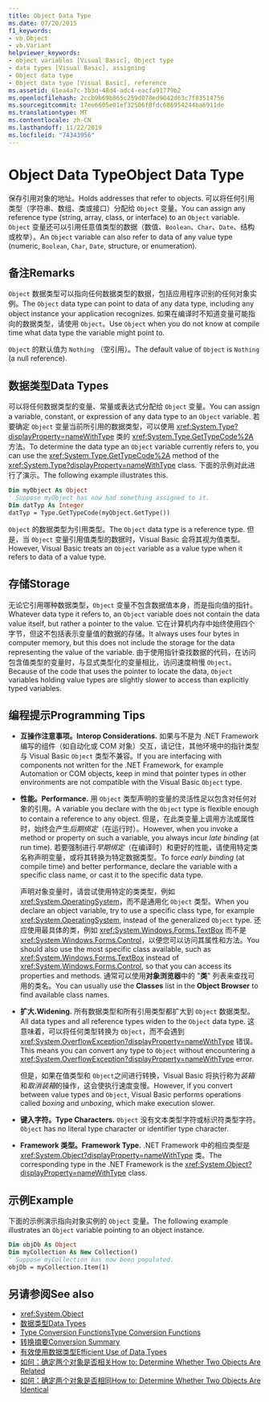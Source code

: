 ```yaml
---
title: Object Data Type
ms.date: 07/20/2015
f1_keywords:
- vb.Object
- vb.Variant
helpviewer_keywords:
- object variables [Visual Basic], Object type
- data types [Visual Basic], assigning
- Object data type
- Object data type [Visual Basic], reference
ms.assetid: 61ea4a7c-3b3d-48d4-adc4-eacfa91779b2
ms.openlocfilehash: 2ccb9b69b865c259d078ed9642d63c7f83514756
ms.sourcegitcommit: 17ee6605e01ef32506f8fdc686954244ba6911de
ms.translationtype: MT
ms.contentlocale: zh-CN
ms.lasthandoff: 11/22/2019
ms.locfileid: "74343956"
---
```

# <a name="object-data-type"></a><span data-ttu-id="dd6ea-102">Object Data Type</span><span class="sxs-lookup"><span data-stu-id="dd6ea-102">Object Data Type</span></span>

<span data-ttu-id="dd6ea-103">保存引用对象的地址。</span><span class="sxs-lookup"><span data-stu-id="dd6ea-103">Holds addresses that refer to objects.</span></span> <span data-ttu-id="dd6ea-104">可以将任何引用类型（字符串、数组、类或接口）分配给 `Object` 变量。</span><span class="sxs-lookup"><span data-stu-id="dd6ea-104">You can assign any reference type (string, array, class, or interface) to an `Object` variable.</span></span> <span data-ttu-id="dd6ea-105">`Object` 变量还可以引用任意值类型的数据（数值、`Boolean`、`Char`、`Date`、结构或枚举）。</span><span class="sxs-lookup"><span data-stu-id="dd6ea-105">An `Object` variable can also refer to data of any value type (numeric, `Boolean`, `Char`, `Date`, structure, or enumeration).</span></span>

## <a name="remarks"></a><span data-ttu-id="dd6ea-106">备注</span><span class="sxs-lookup"><span data-stu-id="dd6ea-106">Remarks</span></span>

<span data-ttu-id="dd6ea-107">`Object` 数据类型可以指向任何数据类型的数据，包括应用程序识别的任何对象实例。</span><span class="sxs-lookup"><span data-stu-id="dd6ea-107">The `Object` data type can point to data of any data type, including any object instance your application recognizes.</span></span> <span data-ttu-id="dd6ea-108">如果在编译时不知道变量可能指向的数据类型，请使用 `Object`。</span><span class="sxs-lookup"><span data-stu-id="dd6ea-108">Use `Object` when you do not know at compile time what data type the variable might point to.</span></span>

<span data-ttu-id="dd6ea-109">`Object` 的默认值为 `Nothing` （空引用）。</span><span class="sxs-lookup"><span data-stu-id="dd6ea-109">The default value of `Object` is `Nothing` (a null reference).</span></span>

## <a name="data-types"></a><span data-ttu-id="dd6ea-110">数据类型</span><span class="sxs-lookup"><span data-stu-id="dd6ea-110">Data Types</span></span>

<span data-ttu-id="dd6ea-111">可以将任何数据类型的变量、常量或表达式分配给 `Object` 变量。</span><span class="sxs-lookup"><span data-stu-id="dd6ea-111">You can assign a variable, constant, or expression of any data type to an `Object` variable.</span></span> <span data-ttu-id="dd6ea-112">若要确定 `Object` 变量当前所引用的数据类型，可以使用 <xref:System.Type?displayProperty=nameWithType> 类的 <xref:System.Type.GetTypeCode%2A> 方法。</span><span class="sxs-lookup"><span data-stu-id="dd6ea-112">To determine the data type an `Object` variable currently refers to, you can use the <xref:System.Type.GetTypeCode%2A> method of the <xref:System.Type?displayProperty=nameWithType> class.</span></span> <span data-ttu-id="dd6ea-113">下面的示例对此进行了演示。</span><span class="sxs-lookup"><span data-stu-id="dd6ea-113">The following example illustrates this.</span></span>

```vb
Dim myObject As Object
' Suppose myObject has now had something assigned to it.
Dim datTyp As Integer
datTyp = Type.GetTypeCode(myObject.GetType())
```

<span data-ttu-id="dd6ea-114">`Object` 的数据类型为引用类型。</span><span class="sxs-lookup"><span data-stu-id="dd6ea-114">The `Object` data type is a reference type.</span></span> <span data-ttu-id="dd6ea-115">但是，当 `Object` 变量引用值类型的数据时，Visual Basic 会将其视为值类型。</span><span class="sxs-lookup"><span data-stu-id="dd6ea-115">However, Visual Basic treats an `Object` variable as a value type when it refers to data of a value type.</span></span>

## <a name="storage"></a><span data-ttu-id="dd6ea-116">存储</span><span class="sxs-lookup"><span data-stu-id="dd6ea-116">Storage</span></span>

<span data-ttu-id="dd6ea-117">无论它引用哪种数据类型，`Object` 变量不包含数据值本身，而是指向值的指针。</span><span class="sxs-lookup"><span data-stu-id="dd6ea-117">Whatever data type it refers to, an `Object` variable does not contain the data value itself, but rather a pointer to the value.</span></span> <span data-ttu-id="dd6ea-118">它在计算机内存中始终使用四个字节，但这不包括表示变量值的数据的存储。</span><span class="sxs-lookup"><span data-stu-id="dd6ea-118">It always uses four bytes in computer memory, but this does not include the storage for the data representing the value of the variable.</span></span> <span data-ttu-id="dd6ea-119">由于使用指针查找数据的代码，在访问包含值类型的变量时，与显式类型化的变量相比，访问速度稍慢 `Object`。</span><span class="sxs-lookup"><span data-stu-id="dd6ea-119">Because of the code that uses the pointer to locate the data, `Object` variables holding value types are slightly slower to access than explicitly typed variables.</span></span>

## <a name="programming-tips"></a><span data-ttu-id="dd6ea-120">编程提示</span><span class="sxs-lookup"><span data-stu-id="dd6ea-120">Programming Tips</span></span>

- <span data-ttu-id="dd6ea-121">**互操作注意事项。**</span><span class="sxs-lookup"><span data-stu-id="dd6ea-121">**Interop Considerations.**</span></span> <span data-ttu-id="dd6ea-122">如果与不是为 .NET Framework 编写的组件（如自动化或 COM 对象）交互，请记住，其他环境中的指针类型与 Visual Basic `Object` 类型不兼容。</span><span class="sxs-lookup"><span data-stu-id="dd6ea-122">If you are interfacing with components not written for the .NET Framework, for example Automation or COM objects, keep in mind that pointer types in other environments are not compatible with the Visual Basic `Object` type.</span></span>

- <span data-ttu-id="dd6ea-123">**性能。**</span><span class="sxs-lookup"><span data-stu-id="dd6ea-123">**Performance.**</span></span> <span data-ttu-id="dd6ea-124">用 `Object` 类型声明的变量的灵活性足以包含对任何对象的引用。</span><span class="sxs-lookup"><span data-stu-id="dd6ea-124">A variable you declare with the `Object` type is flexible enough to contain a reference to any object.</span></span> <span data-ttu-id="dd6ea-125">但是，在此类变量上调用方法或属性时，始终会产生*后期绑定*（在运行时）。</span><span class="sxs-lookup"><span data-stu-id="dd6ea-125">However, when you invoke a method or property on such a variable, you always incur *late binding* (at run time).</span></span> <span data-ttu-id="dd6ea-126">若要强制进行*早期绑定*（在编译时）和更好的性能，请使用特定类名称声明变量，或将其转换为特定数据类型。</span><span class="sxs-lookup"><span data-stu-id="dd6ea-126">To force *early binding* (at compile time) and better performance, declare the variable with a specific class name, or cast it to the specific data type.</span></span>

  <span data-ttu-id="dd6ea-127">声明对象变量时，请尝试使用特定的类类型，例如 <xref:System.OperatingSystem>，而不是通用化 `Object` 类型。</span><span class="sxs-lookup"><span data-stu-id="dd6ea-127">When you declare an object variable, try to use a specific class type, for example <xref:System.OperatingSystem>, instead of the generalized `Object` type.</span></span> <span data-ttu-id="dd6ea-128">还应使用最具体的类，例如 <xref:System.Windows.Forms.TextBox> 而不是 <xref:System.Windows.Forms.Control>，以便您可以访问其属性和方法。</span><span class="sxs-lookup"><span data-stu-id="dd6ea-128">You should also use the most specific class available, such as <xref:System.Windows.Forms.TextBox> instead of <xref:System.Windows.Forms.Control>, so that you can access its properties and methods.</span></span> <span data-ttu-id="dd6ea-129">通常可以使用**对象浏览器**中的 "**类**" 列表来查找可用的类名。</span><span class="sxs-lookup"><span data-stu-id="dd6ea-129">You can usually use the **Classes** list in the **Object Browser** to find available class names.</span></span>

- <span data-ttu-id="dd6ea-130">**扩大.**</span><span class="sxs-lookup"><span data-stu-id="dd6ea-130">**Widening.**</span></span> <span data-ttu-id="dd6ea-131">所有数据类型和所有引用类型都扩大到 `Object` 数据类型。</span><span class="sxs-lookup"><span data-stu-id="dd6ea-131">All data types and all reference types widen to the `Object` data type.</span></span> <span data-ttu-id="dd6ea-132">这意味着，可以将任何类型转换为 `Object`，而不会遇到 <xref:System.OverflowException?displayProperty=nameWithType> 错误。</span><span class="sxs-lookup"><span data-stu-id="dd6ea-132">This means you can convert any type to `Object` without encountering a <xref:System.OverflowException?displayProperty=nameWithType> error.</span></span>

  <span data-ttu-id="dd6ea-133">但是，如果在值类型和 `Object`之间进行转换，Visual Basic 将执行称为*装箱*和*取消装箱*的操作，这会使执行速度变慢。</span><span class="sxs-lookup"><span data-stu-id="dd6ea-133">However, if you convert between value types and `Object`, Visual Basic performs operations called *boxing* and *unboxing*, which make execution slower.</span></span>

- <span data-ttu-id="dd6ea-134">**键入字符。**</span><span class="sxs-lookup"><span data-stu-id="dd6ea-134">**Type Characters.**</span></span> <span data-ttu-id="dd6ea-135">`Object` 没有文本类型字符或标识符类型字符。</span><span class="sxs-lookup"><span data-stu-id="dd6ea-135">`Object` has no literal type character or identifier type character.</span></span>

- <span data-ttu-id="dd6ea-136">**Framework 类型。**</span><span class="sxs-lookup"><span data-stu-id="dd6ea-136">**Framework Type.**</span></span> <span data-ttu-id="dd6ea-137">.NET Framework 中的相应类型是 <xref:System.Object?displayProperty=nameWithType> 类。</span><span class="sxs-lookup"><span data-stu-id="dd6ea-137">The corresponding type in the .NET Framework is the <xref:System.Object?displayProperty=nameWithType> class.</span></span>

## <a name="example"></a><span data-ttu-id="dd6ea-138">示例</span><span class="sxs-lookup"><span data-stu-id="dd6ea-138">Example</span></span>

<span data-ttu-id="dd6ea-139">下面的示例演示指向对象实例的 `Object` 变量。</span><span class="sxs-lookup"><span data-stu-id="dd6ea-139">The following example illustrates an `Object` variable pointing to an object instance.</span></span>

```vb
Dim objDb As Object
Dim myCollection As New Collection()
' Suppose myCollection has now been populated.
objDb = myCollection.Item(1)
```

## <a name="see-also"></a><span data-ttu-id="dd6ea-140">另请参阅</span><span class="sxs-lookup"><span data-stu-id="dd6ea-140">See also</span></span>

- <xref:System.Object>
- [<span data-ttu-id="dd6ea-141">数据类型</span><span class="sxs-lookup"><span data-stu-id="dd6ea-141">Data Types</span></span>](../../../visual-basic/language-reference/data-types/index.md)
- [<span data-ttu-id="dd6ea-142">Type Conversion Functions</span><span class="sxs-lookup"><span data-stu-id="dd6ea-142">Type Conversion Functions</span></span>](../../../visual-basic/language-reference/functions/type-conversion-functions.md)
- [<span data-ttu-id="dd6ea-143">转换摘要</span><span class="sxs-lookup"><span data-stu-id="dd6ea-143">Conversion Summary</span></span>](../../../visual-basic/language-reference/keywords/conversion-summary.md)
- [<span data-ttu-id="dd6ea-144">有效使用数据类型</span><span class="sxs-lookup"><span data-stu-id="dd6ea-144">Efficient Use of Data Types</span></span>](../../../visual-basic/programming-guide/language-features/data-types/efficient-use-of-data-types.md)
- [<span data-ttu-id="dd6ea-145">如何：确定两个对象是否相关</span><span class="sxs-lookup"><span data-stu-id="dd6ea-145">How to: Determine Whether Two Objects Are Related</span></span>](../../../visual-basic/programming-guide/language-features/variables/how-to-determine-whether-two-objects-are-related.md)
- [<span data-ttu-id="dd6ea-146">如何：确定两个对象是否相同</span><span class="sxs-lookup"><span data-stu-id="dd6ea-146">How to: Determine Whether Two Objects Are Identical</span></span>](../../../visual-basic/programming-guide/language-features/variables/how-to-determine-whether-two-objects-are-identical.md)

